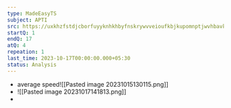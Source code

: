 ```yaml
---
type: MadeEasyTS
subject: APTI
src: https://uxkhzfstdjcborfuyyknhkhbyfnskrywvveioufkbjkupomnptjwvhbavkysuhi.vercel.app/me/test.html?pageName=timeManagementReport&testid=5155&t=a&testType=2&data=eyJuYW1lIjoiR2VuZXJhbCBBcHRpdHVkZS0xIChHQVRFIDIwMjMpIn0=
startQ: 1
endQ: 17
atQ: 4
repeation: 1
last_time: 2023-10-17T00:00:00.000+05:30
status: Analysis
---
```

- average speed![[Pasted image 20231015130115.png]]
- ![[Pasted image 20231017141813.png]]
- 